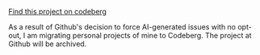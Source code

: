 [Find this project on codeberg](https://codeberg.org/sjlongland/6lowham-bridge)

As a result of Github's decision to force AI-generated issues with no opt-out,
I am migrating personal projects of mine to Codeberg.  The project at Github
will be archived.
